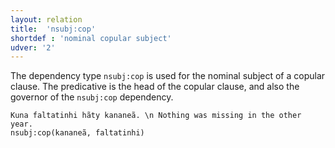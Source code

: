 ```yaml
---
layout: relation
title:  'nsubj:cop'
shortdef : 'nominal copular subject'
udver: '2'
---
```


The dependency type `nsubj:cop` is used for the nominal subject
of a copular clause. The predicative is the head of the copular
clause, and also the governor of the `nsubj:cop` dependency.

~~~ sdparse
Kuna faltatinhi hãty kananeã. \n Nothing was missing in the other year.
nsubj:cop(kananeã, faltatinhi)

~~~


<!-- Interlanguage links updated Po 11. listopadu 2024, 20:11:08 CET -->
